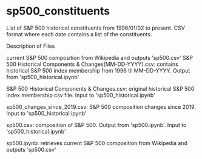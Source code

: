 # sp500_constituents
List of S&amp;P 500 historical constituents from 1996/01/02 to present. CSV format where each date contains a list of the constituents.

Description of Files

 current S&P 500 composition from Wikipedia and outputs 'sp500.csv'
S&P 500 Historical Components & Changes(MM-DD-YYYY).csv: contains historical S&P 500 index membership from 1996 til MM-DD-YYYY. Output from 'sp500_historical.ipynb'

S&P 500 Historical Components & Changes.csv: original historical S&P 500 index membership csv file. Input to 'sp500_historical.ipynb'

sp500_changes_since_2019.csv: S&P 500 composition changes since 2019. Input to 'sp500_historical.ipynb'

sp500.csv: composition of S&P 500. Output from 'sp500.ipynb'. Input to 'sp500_historical.ipynb'

sp500.ipynb: retrieves current S&P 500 composition from Wikipedia and outputs 'sp500.csv'
